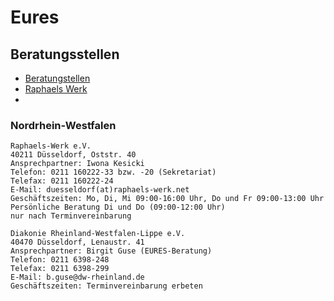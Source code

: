 # Eures #

## Beratungsstellen ##

- [Beratungstellen](http://www.deutsche-im-ausland.org/auswandererberatungsstellen.html)
- [Raphaels Werk](http://www.raphaels-werk.de/)
-

### Nordrhein-Westfalen ###

	Raphaels-Werk e.V.
	40211 Düsseldorf, Oststr. 40
	Ansprechpartner: Iwona Kesicki
	Telefon: 0211 160222-33 bzw. -20 (Sekretariat)
	Telefax: 0211 160222-24
	E-Mail: duesseldorf(at)raphaels-werk.net
	Geschäftszeiten: Mo, Di, Mi 09:00-16:00 Uhr, Do und Fr 09:00-13:00 Uhr
	Persönliche Beratung Di und Do (09:00-12:00 Uhr)
	nur nach Terminvereinbarung

	Diakonie Rheinland-Westfalen-Lippe e.V.
	40470 Düsseldorf, Lenaustr. 41
	Ansprechpartner: Birgit Guse (EURES-Beratung)
	Telefon: 0211 6398-248
	Telefax: 0211 6398-299
	E-Mail: b.guse@dw-rheinland.de
	Geschäftszeiten: Terminvereinbarung erbeten


